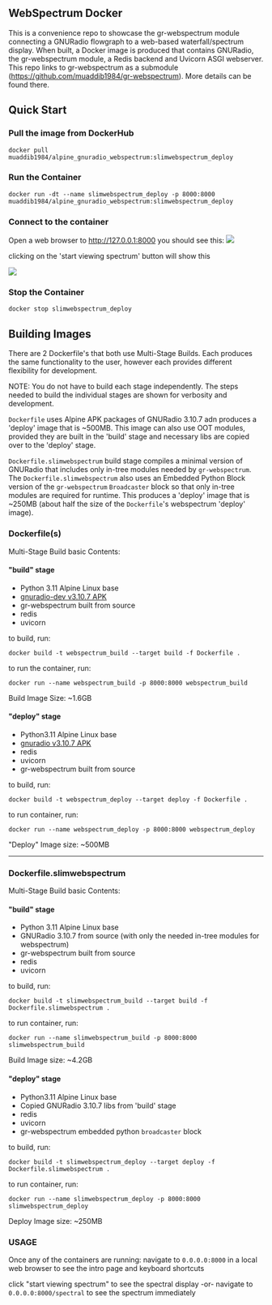 ## **WebSpectrum Docker**
This is a convenience repo to showcase the gr-webspectrum module connecting a GNURadio flowgraph to a web-based waterfall/spectrum display. When built, a Docker image is produced that contains GNURadio, the gr-webspectrum module, a Redis backend and Uvicorn ASGI webserver.
This repo links to gr-webspectrum as a submodule (https://github.com/muaddib1984/gr-webspectrum). More details can be found there.

## **Quick Start**
### Pull the image from DockerHub

```docker pull muaddib1984/alpine_gnuradio_webspectrum:slimwebspectrum_deploy```
### **Run the Container**

```docker run -dt --name slimwebspectrum_deploy -p 8000:8000 muaddib1984/alpine_gnuradio_webspectrum:slimwebspectrum_deploy```

### **Connect to the container**

Open a web browser to http://127.0.0.1:8000
you should see this:
![](/img/mainpage.png)

clicking on the 'start viewing spectrum' button will show this

![](/img/spectralpage.png)

### **Stop the Container**

```docker stop slimwebspectrum_deploy```

## **Building Images**
There are 2 Dockerfile's that both use Multi-Stage Builds. Each produces the same functionality to the user, however each provides different flexibility for development. 

NOTE: You do not have to build each stage independently. The steps needed to build the individual stages are shown for verbosity and development.

```Dockerfile``` uses Alpine APK packages of GNURadio 3.10.7 adn produces a 'deploy' image that is ~500MB. This image can also use OOT modules, provided they are built in the 'build' stage and necessary libs are copied over to the 'deploy' stage.

```Dockerfile.slimwebspectrum``` build stage compiles a minimal version of GNURadio that includes only in-tree modules needed by  ```gr-webspectrum```. The ```Dockerfile.slimwebspectrum``` also uses an Embedded Python Block version of the ```gr-webspectrum``` ```Broadcaster``` block so that only in-tree modules are required for runtime. This produces a 'deploy' image that is ~250MB (about half the size of the ```Dockerfile```'s webspectrum 'deploy' image).

### **Dockerfile(s)**
Multi-Stage Build basic Contents:

#### **"build" stage**
* Python 3.11 Alpine Linux base
* [gnuradio-dev v3.10.7 APK](https://pkgs.alpinelinux.org/package/v3.19/community/x86_64/gnuradio-dev)
* gr-webspectrum built from source
* redis
* uvicorn


to build, run:

```docker build -t webspectrum_build --target build -f Dockerfile .```

to run the container, run:

```docker run --name webspectrum_build -p 8000:8000 webspectrum_build ```

Build Image Size: ~1.6GB


#### **"deploy" stage**
* Python3.11 Alpine Linux base
* [gnuradio v3.10.7 APK](https://pkgs.alpinelinux.org/package/v3.19/community/x86_64/gnuradio-dev)
* redis
* uvicorn
* gr-webspectrum built from source

to build, run:

```docker build -t webspectrum_deploy --target deploy -f Dockerfile .```

to run container, run:

```docker run --name webspectrum_deploy -p 8000:8000 webspectrum_deploy```

"Deploy" Image size: ~500MB

***

### **Dockerfile.slimwebspectrum**
Multi-Stage Build basic Contents:

#### **"build" stage**
* Python 3.11 Alpine Linux base
* GNURadio 3.10.7 from source (with only the needed in-tree modules for webspectrum)
* gr-webspectrum built from source
* redis
* uvicorn

to build, run:

```docker build -t slimwebspectrum_build --target build -f Dockerfile.slimwebspectrum .```

to run container, run:

```docker run --name slimwebspectrum_build -p 8000:8000 slimwebspectrum_build ```

Build Image size: ~4.2GB

#### **"deploy" stage**
* Python3.11 Alpine Linux base
* Copied GNURadio 3.10.7 libs from 'build' stage
* redis
* uvicorn
* gr-webspectrum embedded python ```broadcaster``` block

to build, run:

```docker build -t slimwebspectrum_deploy --target deploy -f Dockerfile.slimwebspectrum .```

to run container, run:

```docker run --name slimwebspectrum_deploy -p 8000:8000 slimwebspectrum_deploy```

Deploy Image size: ~250MB

### USAGE
Once any of the containers are running:
navigate to ```0.0.0.0:8000``` in a local web browser to see the intro page and keyboard shortcuts

click "start viewing spectrum" to see the spectral display
-or-
navigate to ```0.0.0.0:8000/spectral``` to see the spectrum immediately

